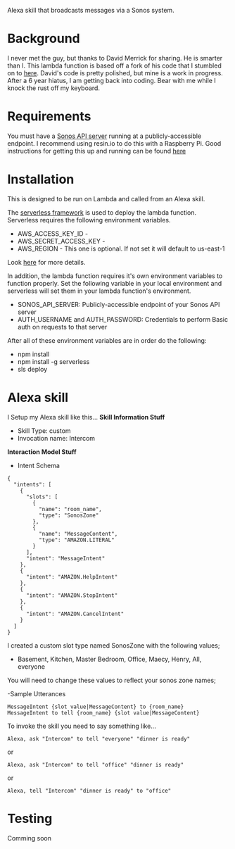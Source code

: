 Alexa skill that broadcasts messages via a Sonos system.

# Background

  I never met the guy, but thanks to David Merrick for sharing.  He is smarter than I.  This lambda function is based off a fork of his code that I stumbled on to [here](https://www.david-merrick.com/2017/05/17/alexa-sonos-intercom/).  David's code is pretty polished, but mine is a work in progress.  After a 6 year hiatus, I am getting back into coding.  Bear with me while I knock the rust off my keyboard.

# Requirements

You must have a [Sonos API server](https://github.com/davidmerrick/rpi-node-sonos-http-api) running at a publicly-accessible endpoint.
I recommend using resin.io to do this with a Raspberry Pi.  Good instructions for getting this up and running can be found [here](https://www.david-merrick.com/2017/05/16/setting-up-node-sonos-api/)

# Installation

This is designed to be run on Lambda and called from an Alexa skill.

The [serverless framework](https://serverless.com/) is used to deploy the lambda function.  
Serverless requires the following environment variables.  

* AWS_ACCESS_KEY_ID -
* AWS_SECRET_ACCESS_KEY -
* AWS_REGION - This one is optional.  If not set it will default to us-east-1

Look [here](https://serverless.com/framework/docs/providers/aws/guide/credentials/ "Serverless AWS credentials documentation") for more details.

In addition, the lambda function requires it's own environment variables to function properly.  Set the following variable in your local environment and serverless will set them in your lambda function's environment.

* SONOS_API_SERVER: Publicly-accessible endpoint of your Sonos API server
* AUTH_USERNAME and AUTH_PASSWORD: Credentials to perform Basic auth on requests to that server

After all of these environment variables are in order do the following:
* npm install
* npm install -g serverless
* sls deploy

# Alexa skill
I Setup my Alexa skill like this...
**Skill Information Stuff**
- Skill Type: custom
- Invocation name: Intercom

**Interaction Model Stuff**
- Intent Schema
```
{
  "intents": [
    {
      "slots": [
        {
          "name": "room_name",
          "type": "SonosZone"
        },
        {
          "name": "MessageContent",
          "type": "AMAZON.LITERAL"
        }
      ],
      "intent": "MessageIntent"
    },
    {
      "intent": "AMAZON.HelpIntent"
    },
    {
      "intent": "AMAZON.StopIntent"
    },
    {
      "intent": "AMAZON.CancelIntent"
    }
  ]
}
```
I created a custom slot type named SonosZone with the following values;
- Basement, Kitchen, Master Bedroom, Office, Maecy, Henry, All, everyone

You will need to change these values to reflect your sonos zone names;

-Sample Utterances
```
MessageIntent {slot value|MessageContent} to {room_name}
MessageIntent to tell {room_name} {slot value|MessageContent}
```
To invoke the skill you need to say something like...
```
Alexa, ask "Intercom" to tell "everyone" "dinner is ready"
```
or
```
Alexa, ask "Intercom" to tell "office" "dinner is ready"
```
or
```
Alexa, tell "Intercom" "dinner is ready" to "office"
```

# Testing
Comming soon
